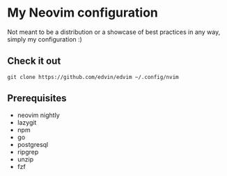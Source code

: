 # My Neovim configuration

Not meant to be a distribution or a showcase of best practices in any way, simply my configuration :)

## Check it out

```
git clone https://github.com/edvin/edvim ~/.config/nvim
```

## Prerequisites

- neovim nightly
- lazygit
- npm
- go
- postgresql
- ripgrep
- unzip
- fzf

